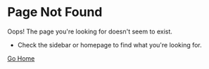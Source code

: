 # Page Not Found

Oops! The page you're looking for doesn't seem to exist.

- Check the sidebar or homepage to find what you're looking for.
  
[Go Home](index.html)
